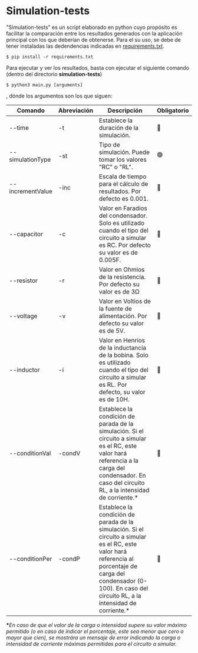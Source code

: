 # Simulation-tests
"Simulation-tests" es un script elaborado en python cuyo propósito es facilitar la comparación entre los resultados generados con la aplicación principal con los que deberían de obtenerse. Para el su uso, se debe de tener instaladas las dedendencias indicadas en [requirements.txt](requirements.txt).

```$ pip install -r requirements.txt```

Para ejecutar y ver los resultados, basta con ejecutar el siguiente comando (dentro del directorio __simulation-tests__)

```$ python3 main.py [arguments]```

, dónde los argumentos son los que siguen:

|Comando | Abreviación | Descripción | Obligatorio |
|--------|-------------|-------------|-------------|
| --time |    -t       |  Establece la duración de la simulación.     |    :red_circle:       |         
| --simulationType | -st | Tipo de simulación. Puede tomar los valores "RC" o "RL". |  :green_circle: |
|--incrementValue  | -inc| Escala de tiempo para el cálculo de resultados. Por defecto es 0.001. | :red_circle: |
| --capacitor | -c | Valor en Faradios del condensador. Solo es utilizado cuando el tipo del circuito a simular es RC. Por defecto su valor es de 0.005F. | :red_circle: | 
| --resistor | -r | Valor en Ohmios de la resistencia. Por defecto su valor es de 3Ω | :red_circle: | 
| --voltage | -v | Valor en Voltios de la fuente de alimentación. Por defecto su valor es de 5V. | :red_circle: | 
| --inductor | -i | Valor en Henrios de la inductancia de la bobina. Solo es utilizado cuando el tipo del circuito a simular es RL. Por defecto, su valor es de 10H. | :red_circle: | 
|--conditionVal | -condV | Establece la condición de parada de la simulación. Si el circuito a simular es el RC, este valor hará referencia a la carga del condensador. En caso del circuito RL, a la intensidad de corriente.* | :red_circle: | 
| --conditionPer | -condP | Establece la condición de parada de la simulación. Si el circuito a simular es el RC, este valor hará referencia al porcentaje de carga del condensador (0-100). En caso del circuito RL, a la intensidad de corriente.* | :red_circle: |

<strong>*</strong><i>En caso de que el valor de la carga o intensidad supere su valor máximo permitido (o en caso de indicar el porcentaje, este sea menor que cero o mayor que cien), se mostrára un mensaje de error indicando la carga o intensidad de corriente máximas permitidas para el circuito a simular.</i>